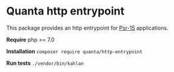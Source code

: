 # Quanta http entrypoint

This package provides an http entrypoint for [Psr-15](https://www.php-fig.org/psr/psr-15/) applications.

**Require** php >= 7.0

**Installation** `composer require quanta/http-entrypoint`

**Run tests** `./vendor/bin/kahlan`
